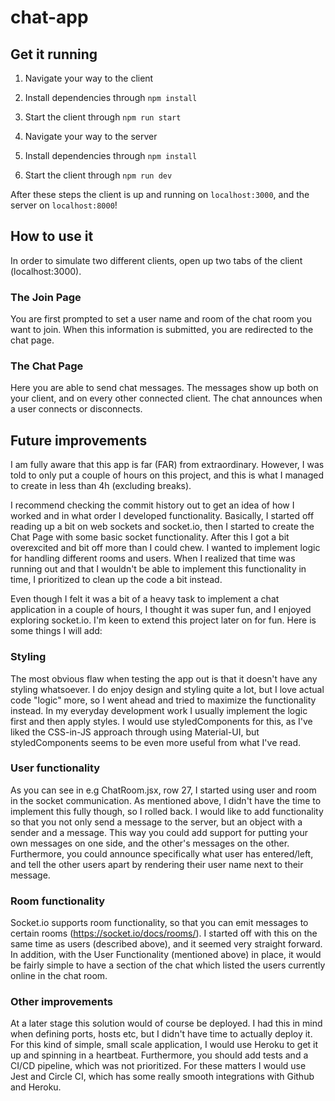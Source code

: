 # chat-app


## Get it running

1. Navigate your way to the client
2. Install dependencies through `npm install`
3. Start the client through `npm run start`

4. Navigate your way to the server
5. Install dependencies through `npm install`
6. Start the client through `npm run dev`

After these steps the client is up and running on `localhost:3000`, and the server on `localhost:8000`!


## How to use it
In order to simulate two different clients, open up two tabs of the client (localhost:3000).

### The Join Page
You are first prompted to set a user name and room of the chat room you want to join. When this information is submitted, you are redirected to the chat page.

### The Chat Page
Here you are able to send chat messages. The messages show up both on your client, and on every other connected client. The chat announces when a user connects or disconnects.

## Future improvements
I am fully aware that this app is far (FAR) from extraordinary. However, I was told to only put a couple of hours on this project, and this is what I managed to create in less than 4h (excluding breaks).

I recommend checking the commit history out to get an idea of how I worked and in what order I developed functionality. Basically, I started off reading up a bit on web sockets and socket.io, then I started to create the Chat Page with some basic socket functionality. After this I got a bit overexcited and bit off more than I could chew. I wanted to implement logic for handling different rooms and users. When I realized that time was running out and that I wouldn't be able to implement this functionality in time, I prioritized to clean up the code a bit instead.

Even though I felt it was a bit of a heavy task to implement a chat application in a couple of hours, I thought it was super fun, and I enjoyed exploring socket.io. I'm keen to extend this project later on for fun. Here is some things I will add: 

### Styling
The most obvious flaw when testing the app out is that it doesn't have any styling whatsoever. I do enjoy design and styling quite a lot, but I love actual code "logic" more, so I went ahead and tried to maximize the functionality instead. In my everyday development work I usually implement the logic first and then apply styles. I would use styledComponents for this, as I've liked the CSS-in-JS approach through using Material-UI, but styledComponents seems to be even more useful from what I've read.

### User functionality
As you can see in e.g ChatRoom.jsx, row 27, I started using user and room in the socket communication. As mentioned above, I didn't have the time to implement this fully though, so I rolled back. I would like to add functionality so that you not only send a message to the server, but an object with a sender and a message. This way you could add support for putting your own messages on one side, and the other's messages on the other. Furthermore, you could announce specifically what user has entered/left, and tell the other users apart by rendering their user name next to their message.

### Room functionality
Socket.io supports room functionality, so that you can emit messages to certain rooms (https://socket.io/docs/rooms/). I started off with this on the same time as users (described above), and it seemed very straight forward.
In addition, with the User Functionality (mentioned above) in place, it would be fairly simple to have a section of the chat which listed the users currently online in the chat room.

### Other improvements
At a later stage this solution would of course be deployed. I had this in mind when defining ports, hosts etc, but I didn't have time to actually deploy it. For this kind of simple, small scale application, I would use Heroku to get it up and spinning in a heartbeat.
Furthermore, you should add tests and a CI/CD pipeline, which was not prioritized. For these matters I would use Jest and Circle CI, which has some really smooth integrations with Github and Heroku.


